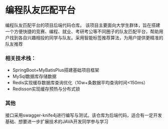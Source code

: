 # 编程队友匹配平台
编程队友匹配平台的项目后端代码仓库。
该项目主要面向大学生群体，旨在搭建一个方便快捷的竞赛、编程、就业、考研考公等不同圈子的队友匹配平台，帮助用户找到各自兴趣相投的同学与队友。采用智能标签推荐算法，为用户提供更精准的队友推荐
### 相关技术栈：
- SpringBoot+MyBatisPlus搭建基础项目框架
- MySql数据库存储数据
- Redis实现缓存数据库查询优化（10w+条数据平均查询时间<150ms）
- Redisson实现缓存预热与分布式锁
### 其他
接口采用swagger-knife4j进行编写与测试。该仓库为后端代码，适合有一定开发基础、想要进一步扩展技术的JAVA开发同学参与学习
